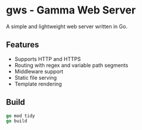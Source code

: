 # gws - Gamma Web Server
A simple and lightweight web server written in Go.

## Features

- Supports HTTP and HTTPS
- Routing with regex and variable path segments
- Middleware support
- Static file serving
- Template rendering

## Build
```go
go mod tidy
go build
```

